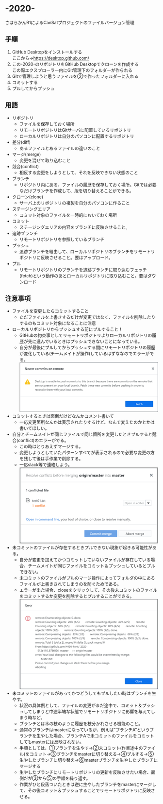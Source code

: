 # -2020-
さはらかんB1によるCanSatプロジェクトのファイルバージョン管理
## 手順
1. GitHub Desktopをインストールする<br>
  ここから→https://desktop.github.com/ <br>
2. この-2020-のリポジトリをGitHub Desktopでクローンを作成する<br>
  この際エクスプローラー内にGit管理下のフォルダーが作られる
3. Gitで管理しようと思うファイルを②で作ったフォルダーに入れる
4. コミットする
5. プルしてからプッシュ
## 用語
- リポジトリ
  - ファイルを保存しておく場所
  - リモートリポジトリはGitサーバに配置しているリポジトリ
  - ローカルリポジトリは自分のパソコンに配置するリポジトリ
- 差分(diff)
  - あるファイルとあるファイルの違いのこと
- マージ(merge)
  - 変更を混ぜて取り込むこと
- 競合(conflict)
  - 相反する変更をしようとして、それを反映できない状態のこと
- ブランチ
  - リポジトリ内にある、ファイルの履歴を保存しておく場所。Gitでは必要なだけブランチを作成して、版を切り替えることができる。
- クローン(clone)
  - サーバ上のリポジトリの複製を自分のパソコンに作ること
- ステージングエリア
  - コミット対象のファイルを一時的においておく場所
- コミット
  - ステージングエリアの内容をブランチに反映させること。
- 追跡ブランチ
  - リモートリポジトリを参照しているブランチ
- プッシュ
  - 追跡ブランチを経由して、ローカルリポジトリのブランチをリモートリポジトリに反映させること。要はアップロード。
- プル
  - リモートリポジトリのブランチを追跡ブランチに取り込むフェッチ(fetch)という動作のあとローカルリポジトリに取り込むこと。要はダウンロード
## 注意事項
- ファイルを変更したらコミットすること
  - ただファイルを上書きするだけが変更ではなく、ファイルを削除したりするのもコミット対象になることに注意
- ローカルリポジトリからプッシュする前にプルすること！
  - GitHubの約束事としてリモートリポジトリよりローカルリポジトリの履歴が先に進んでいるときはプッシュできないことになっている。
  - 自分が最後にプルしてからプッシュする間にリモートリポジトリの履歴が変化している(チームメイトが操作)しているはずななのでエラーがでる。
  ![エラー1](キャプチャ21.PNG)
- コミットするときは面倒だけどなんかコメント書いて
  - 一応変更箇所なんかは表示されたりするけど、なんで変えたのかとかは書いてほしい。
- 自分とチームメイトが同じファイルで同じ箇所を変更したときプルすると競合(conflict)のエラーがでる。
  - この時はとりあえずマージする。
  - 変更しようとしていたパターンすべてが表示されるので必要な変更の方を残して後は手作業で削除する。
  - 一応slack等で連絡しよう。
  ![エラー2](キャプチャ22.PNG)
- 未コミットのファイルが存在するときプルできない現象が起きる可能性がある。
  - 自分が変更を加えてかつコミットしていないファイルが存在している場合、チームメイトが同じファイルをコミット＆プッシュしているとプルできない。
  - 未コミットのファイルがプルのマージ操作によってフォルダの中にあるファイルが上書きされてしまうのを防ぐためである。
  - エラーが出た場合、closeをクリックして、その後未コミットのファイルをコミットするか変更を削除するとプルすることができる。
  ![エラー3](キャプチャ23.PNG)
- 未コミットのファイルがあってかつどうしてもプルしたい時はブランチを生やす。
  - 状況の具体例として、ファイルの変更がまだ途中で、コミット＆プッシュしてしまうと中途半端な状態でリモートリポジトリに影響を与えてしまう時など。
  - ブランチとは木の枝のように履歴を枝分かれさせる機能のこと。
  - 通常のブランチはmasterになっているが、例えば”ブランチA”というブランチを生やした場合、ブランチAで未コミットのファイルをコミットしてもmasterには反映されない。
  - 手順としては、①ブランチを生やす→②未コミット(作業途中のファイル)をコミット→③ブランチをmasterに切り替える→④プルする→⑤生やしたブランチに切り替え→⑥masterブランチを生やしたブランチにマージする
  - 生やしたブランチにリモートリポジトリの更新を反映させたい場合、面倒だが③から⑤の手順を繰り返す。
  - 作業がひと段落ついたときは逆に生やしたブランチをmasterにマージして、その後コミット＆プッシュすることでリモートリポジトリに反映させる。
